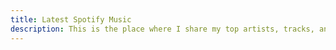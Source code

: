 ```yaml
---
title: Latest Spotify Music
description: This is the place where I share my top artists, tracks, and my playlists from Spotify. You can find the source code for this project on GitHub.
---
```

